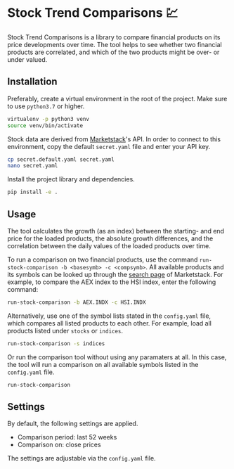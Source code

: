 # Stock Trend Comparisons :chart:

Stock Trend Comparisons is a library to compare financial products on its price developments over time. The tool helps to see whether two financial products are correlated, and which of the two products might be over- or under valued.

## Installation

Preferably, create a virtual environment in the root of the project. Make sure to use `python3.7` or higher.
```bash
virtualenv -p python3 venv
source venv/bin/activate
```

Stock data are derived from [Marketstack](https://marketstack.com/)'s API. In order to connect to this environment, copy the default `secret.yaml` file and enter your API key.
```bash
cp secret.default.yaml secret.yaml
nano secret.yaml
```

Install the project library and dependencies.
```bash
pip install -e .
```

## Usage

The tool calculates the growth (as an index) between the starting- and end price for the loaded products, the absolute growth differences, and the correlation between the daily values of the loaded products over time.

To run a comparison on two financial products, use the command `run-stock-comparison -b <basesymb> -c <compsymb>`. All available products and its symbols can be looked up through the [search page](https://marketstack.com/search) of Marketstack. For example, to compare the AEX index to the HSI index, enter the following command:
```bash
run-stock-comparison -b AEX.INDX -c HSI.INDX
```

Alternatively, use one of the symbol lists stated in the `config.yaml` file, which compares all listed products to each other. For example, load all products listed under `stocks` or `indices`.
```bash
run-stock-comparison -s indices
```

Or run the comparison tool without using any paramaters at all. In this case, the tool will run a comparison on all available symbols listed in the `config.yaml` file.
```bash
run-stock-comparison
```

## Settings

By default, the following settings are applied.

- Comparison period: last 52 weeks
- Comparison on: close prices

The settings are adjustable via the `config.yaml` file.
